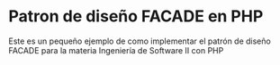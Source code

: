 # Patron de diseño FACADE en PHP
Este es un pequeño ejemplo de como implementar el patrón de diseño FACADE para la materia Ingeniería de Software II con PHP

